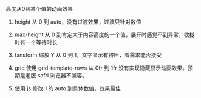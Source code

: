高度从0到某个值的动画效果

1. height 从 0 到 auto，没有过渡效果，过渡只针对数值

2. max-height 从 0 到肯定大于内容高度的一个值，展开时感觉不到异常，收拢时有一个等待时长

3. tansform 缩放 Y 从 0 到 1，文字显示有挤压，看需求能否接受

4. grid 使用 grid-template-rows 从 0fr 到 1fr 没有实现隐藏显示动画效果。预期是老版 safri 浏览器不兼容。

5. 使用 js 修改 1 的 auto 到具体数值，效果最佳
<demo src="./demo5/AnimationHeight.vue" desc="" ></demo>

